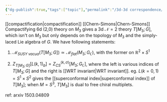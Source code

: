 ```yaml
---
{"dg-publish":true,"tags":["topic"],"permalink":"/3d-3d correspondence/","dgPassFrontmatter":true,"created":"2025-02-10T18:12:09.515+01:00","updated":"2025-02-10T18:31:39.713+01:00"}
---
```


[[compactification\|compactification]] [[Chern-Simons\|Chern-Simons]]
Compactifying 6d (2,0) theory on $M_{3}$ gives a 3d $\mathscr{N}=2$ theory $T[M_{3};G]$, which isn't on $M_{3}$ but only depends on the topology of $M_3$ and the simply-laced Lie algebra of $G$. We have following statements:
1. $\mathscr{M}_{SUSY \; vacua}(T[M_3;G])\simeq \mathscr{M}_{flat}(M_{3};G_{\mathbb{C}})$, with the former on $\mathbb{R}^2\times S^1$

2. $Z_{T[M_3;G]}[L(k,1)_{b}]=Z_{CS}^{(k,\sigma)}[M_3;G_{\mathbb{C}}]$, where the left is various indices of $T[M_{3};G]$ and the right is [[WRT invariant\|WRT invariant]]. 
    eg. $L(k=0,1)=S^1\times S^2$ gives the [[superconformal index\|superconformal index]] of $T[M_3]$; when $M=S^3$, $T[M_3]$ is dual to free chiral multiplets.
 
ref: arxiv 1503.04809
